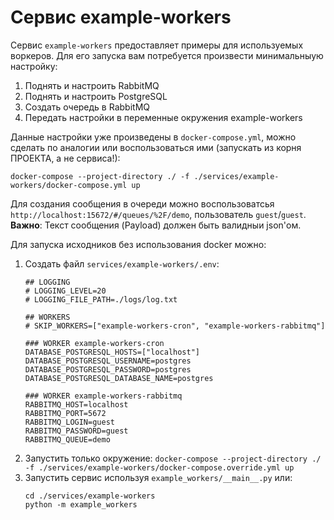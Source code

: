 # Сервис example-workers
Сервис `example-workers` предоставляет примеры для используемых воркеров.
Для его запуска вам потребуется произвести минимальныую настройку:
1. Поднять и настроить RabbitMQ
2. Поднять и настроить PostgreSQL
3. Создать очередь в RabbitMQ
4. Передать настройки в переменные окружения example-workers

Данные настройки уже произведены в `docker-compose.yml`, можно сделать по аналогии или
воспользоваться ими (запускать из корня ПРОЕКТА, а не сервиса!):
```commandline
docker-compose --project-directory ./ -f ./services/example-workers/docker-compose.yml up
```
Для создания сообщения в очереди можно воспользоватсья `http://localhost:15672/#/queues/%2F/demo`,
пользователь `guest`/`guest`.
**Важно**: Текст сообщения (Payload) должен быть валидныи json'ом.

Для запуска исходников без использования docker можно:
1. Создать файл `services/example-workers/.env`:
    ```.env
    ## LOGGING
    # LOGGING_LEVEL=20
    # LOGGING_FILE_PATH=./logs/log.txt

    ## WORKERS
    # SKIP_WORKERS=["example-workers-cron", "example-workers-rabbitmq"]

    ### WORKER example-workers-cron
    DATABASE_POSTGRESQL_HOSTS=["localhost"]
    DATABASE_POSTGRESQL_USERNAME=postgres
    DATABASE_POSTGRESQL_PASSWORD=postgres
    DATABASE_POSTGRESQL_DATABASE_NAME=postgres

    ### WORKER example-workers-rabbitmq
    RABBITMQ_HOST=localhost
    RABBITMQ_PORT=5672
    RABBITMQ_LOGIN=guest
    RABBITMQ_PASSWORD=guest
    RABBITMQ_QUEUE=demo
    ```
2. Запустить только окружение: `docker-compose --project-directory ./ -f ./services/example-workers/docker-compose.override.yml up`
3. Запустить сервис используя `example_workers/__main__.py` или:
   ```commandline
   cd ./services/example-workers
   python -m example_workers
   ```
